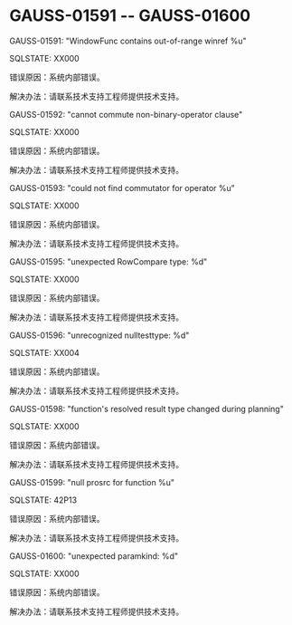 # GAUSS-01591 -- GAUSS-01600<a name="ZH-CN_TOPIC_0302073035"></a>

GAUSS-01591: "WindowFunc contains out-of-range winref %u"

SQLSTATE: XX000

错误原因：系统内部错误。

解决办法：请联系技术支持工程师提供技术支持。

GAUSS-01592: "cannot commute non-binary-operator clause"

SQLSTATE: XX000

错误原因：系统内部错误。

解决办法：请联系技术支持工程师提供技术支持。

GAUSS-01593: "could not find commutator for operator %u"

SQLSTATE: XX000

错误原因：系统内部错误。

解决办法：请联系技术支持工程师提供技术支持。

GAUSS-01595: "unexpected RowCompare type: %d"

SQLSTATE: XX000

错误原因：系统内部错误。

解决办法：请联系技术支持工程师提供技术支持。

GAUSS-01596: "unrecognized nulltesttype: %d"

SQLSTATE: XX004

错误原因：系统内部错误。

解决办法：请联系技术支持工程师提供技术支持。

GAUSS-01598: "function's resolved result type changed during planning"

SQLSTATE: XX000

错误原因：系统内部错误。

解决办法：请联系技术支持工程师提供技术支持。

GAUSS-01599: "null prosrc for function %u"

SQLSTATE: 42P13

错误原因：系统内部错误。

解决办法：请联系技术支持工程师提供技术支持。

GAUSS-01600: "unexpected paramkind: %d"

SQLSTATE: XX000

错误原因：系统内部错误。

解决办法：请联系技术支持工程师提供技术支持。

